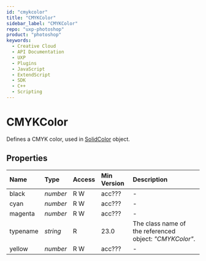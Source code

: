 ```yaml
---
id: "cmykcolor"
title: "CMYKColor"
sidebar_label: "CMYKColor"
repo: "uxp-photoshop"
product: "photoshop"
keywords:
  - Creative Cloud
  - API Documentation
  - UXP
  - Plugins
  - JavaScript
  - ExtendScript
  - SDK
  - C++
  - Scripting
---
```


# CMYKColor

Defines a CMYK color, used in [SolidColor](/ps_reference/classes/solidcolor/) object.

## Properties

| Name | Type | Access | Min Version | Description |
| :------ | :------ | :------ | :------ | :------ |
| black | *number* | R W | acc??? | - |
| cyan | *number* | R W | acc??? | - |
| magenta | *number* | R W | acc??? | - |
| typename | *string* | R | 23.0 | The class name of the referenced object: *&quot;CMYKColor&quot;*. |
| yellow | *number* | R W | acc??? | - |
